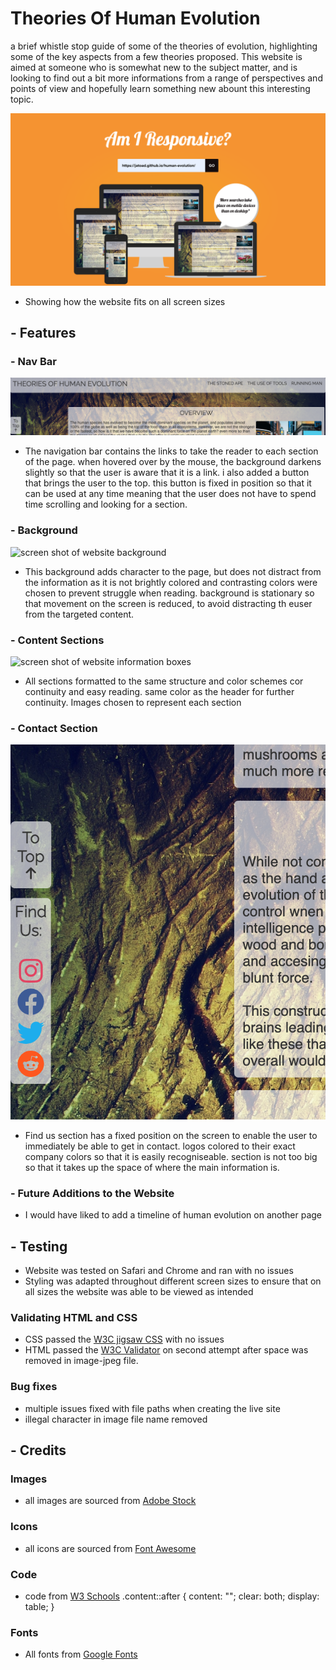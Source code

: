 # Theories Of Human Evolution
a brief whistle stop guide of some of the theories of evolution, highlighting some of the key aspects from a few theories
proposed. This website is aimed at someone who is somewhat new to the subject matter, and is looking to find out a bit 
more informations from a range of perspectives and points of view and hopefully learn something new abount this interesting topic.

![screen shot of website on different size screens](/assets/images/responsive.png)
- Showing how the website fits on all screen sizes

## - Features

### - Nav Bar

![screen shot of nav bar and to top button](/assets/images/nav.png)
- The navigation bar contains the links to take the reader to each section of the page. when hovered over by the mouse, the background darkens slightly so that the user is aware that it is a link. i also added a button that brings the user to the top. this button is fixed in position so that it can be used at any time meaning that the user does not have to spend time scrolling and looking for a section. 

### - Background

![screen shot of website background](/assets/images/background.png)
- This background adds character to the page, but does not distract from the information as it is not brightly colored 
and contrasting colors were chosen to prevent struggle when reading. background is stationary so that movement on the screen is reduced, to avoid distracting th euser from the targeted content.

### - Content Sections

![screen shot of website information boxes](/assets/images/content.png)
- All sections formatted to the same structure and color schemes cor continuity and easy reading. same color as the header for further continuity. Images chosen to represent each section 

### - Contact Section

![screen shot of website information boxes](/assets/images/socials.png)
- Find us section has a fixed position on the screen to enable the user to immediately be able to get in contact. logos colored to their exact company colors so that it is easily recogniseable. section is not too big so that it takes up the space of where the main information is. 

### - Future Additions to the Website
- I would have liked to add a timeline of human evolution on another page

## - Testing

- Website was tested on Safari and Chrome and ran with no issues 
- Styling was adapted throughout different screen sizes to ensure that on all sizes the website was able to be viewed as intended 

### Validating HTML and CSS
- CSS passed the [W3C jigsaw CSS](https://jigsaw.w3.org/css-validator/) with no issues 
- HTML passed the [W3C Validator](https://validator.w3.org/) on second attempt after space was removed in image-jpeg file.

### Bug fixes 
- multiple issues fixed with file paths when creating the live site
- illegal character in image file name removed

## - Credits 

### Images 
- all images are sourced from [Adobe Stock](https://stock.adobe.com/uk/)
### Icons 
- all icons are sourced from [Font Awesome](https://fontawesome.com/)
### Code
- code from [W3 Schools](https://www.w3schools.com/) .content::after {
                                                            content: "";
                                                            clear: both;
                                                            display: table;
                                                     }
### Fonts 
- All fonts from [Google Fonts](https://fonts.google.com/)                                                  





